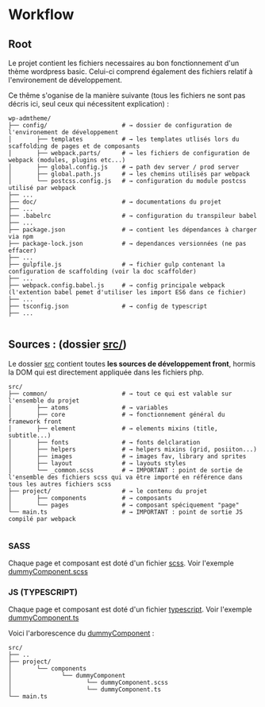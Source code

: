 # Workflow

## Root 

Le projet contient les fichiers necessaires au bon fonctionnement d'un thème wordpress basic.
Celui-ci comprend également des fichiers relatif à l'environement de développement.

Ce thême s'oganise de la manière suivante (tous les fichiers ne sont pas décris ici, seul ceux qui nécessitent explication) : 

```shell
wp-admtheme/                         
├── config/                     # → dossier de configuration de l'environement de développement
│       ├── templates           # → les templates utlisés lors du scaffolding de pages et de composants             
│       ├── webpack.parts/      # → les fichiers de configuration de webpack (modules, plugins etc...) 
│       ├── global.config.js    # → path dev server / prod server 
│       ├── global.path.js      # → les chemins utilisés par webpack 
│       └── postcss.config.js   # → configuration du module postcss utilisé par webpack 
├── ...   
├── doc/                        # → documentations du projet 
├── ...       
├── .babelrc                    # → configuration du transpileur babel
├── ...       
├── package.json                # → contient les dépendances à charger via npm
├── package-lock.json           # → dependances versionnées (ne pas effacer) 
├── ...       
├── gulpfile.js                 # → fichier gulp contenant la configuration de scaffolding (voir la doc scaffolder)
├── ...              
├── webpack.config.babel.js     # → config principale webpack (l'extention babel pemet d'utiliser les import ES6 dans ce fichier)
├── ...              
├── tsconfig.json               # → config de typescript 
├── ...
              
``` 
 

## Sources : (dossier [src/](../src)) 

Le dossier [src](../src/) contient toutes **les sources de développement front**, 
hormis la DOM qui est directement appliquée dans les fichiers php.

```shell
src/                         
├── common/                     # → tout ce qui est valable sur l'ensemble du projet
│       ├── atoms               # → variables             
│       ├── core                # → fonctionnement général du framework front
│       ├── element             # → elements mixins (title, subtitle...)   
│       ├── fonts               # → fonts delclaration    
│       ├── helpers             # → helpers mixins (grid, posiiton...)   
│       ├── images              # → images fav, library and sprites    
│       ├── layout              # → layouts styles   
│       └── _common.scss        # → IMPORTANT : point de sortie de l'ensemble des fichiers scss qui va être importé en référence dans tous les autres fichiers scss
├── project/                    # → le contenu du projet
│       ├── components          # → composants              
│       └── pages               # → composant spéciquement "page"  
└── main.ts                     # → IMPORTANT : point de sortie JS compilé par webpack
              
``` 
 
### SASS

Chaque page et composant est doté d'un fichier [scss](https://sass-lang.com/).
Voir l'exemple [dummyComponent.scss](../src/project/components/dummyComponent/dummyComponent.scss)


### JS (TYPESCRIPT)

Chaque page et composant est doté d'un fichier [typescript](https://www.typescriptlang.org/).
Voir l'exemple [dummyComponent.ts](../src/project/components/dummyComponent/dummyComponent.ts)

Voici l'arborescence du [dummyComponent](../src/project/components/dummyComponent) : 

```shell
src/                         
├── ..                    
├── project/                   
│       └── components         
│              └── dummyComponent
│                     └── dummyComponent.scss
│                     └── dummyComponent.ts  
└── main.ts
              
``` 
 
